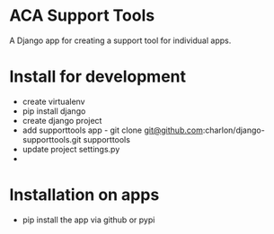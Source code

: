 ACA Support Tools
=================

A Django app for creating a support tool for individual apps.

Install for development
=======================

* create virtualenv
* pip install django
* create django project
* add supporttools app - git clone git@github.com:charlon/django-supporttools.git supporttools
* update project settings.py
* 

Installation on apps
====================
* pip install the app via github or pypi
